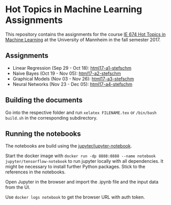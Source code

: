 # Hot Topics in Machine Learning Assignments

This repository contains the assignments for the course [IE 674 Hot Topics in Machine Learning](http://dws.informatik.uni-mannheim.de/en/teaching/courses-for-master-candidates/ie-674-hot-topics-in-machine-learning/)
at the University of Mannheim in the fall semester 2017.

## Assignments

- Linear Regression (Sep 29 - Oct 18): [html17-a1-stefschm](https://s3.eu-central-1.amazonaws.com/steffen911-papers/html17-a1-stefschm.pdf)
- Naive Bayes (Oct 19 - Nov 05): [html17-a2-stefschm](https://s3.eu-central-1.amazonaws.com/steffen911-papers/html17-a2-stefschm.pdf)
- Graphical Models (Nov 03 - Nov 26): [html17-a3-stefschm](https://s3.eu-central-1.amazonaws.com/steffen911-papers/html17-a3-stefschm.pdf)
- Neural Networks (Nov 23 - Dec 05): [html17-a4-stefschm](https://s3.eu-central-1.amazonaws.com/steffen911-papers/html17-a4-stefschm.pdf)

## Building the documents

Go into the respective folder and run `xelatex FILENAME.tex` or `/bin/bash build.sh` in the
corresponding subdirectory.

## Running the notebooks

The notebooks are build using the [jupyter/jupyter-notebook](https://hub.docker.com/r/jupyter/tensorflow-notebook/).

Start the docker image with `docker run -dp 8888:8888 --name notebook jupyter/tensorflow-notebook` to run jupyter locally with all dependencies.
It might be necessary to install further Python packages. Stick to the references in the notebooks.

Open Jupyter in the browser and import the .ipynb file and the input data from the UI.

Use `docker logs notebook` to get the browser URL with auth token.
